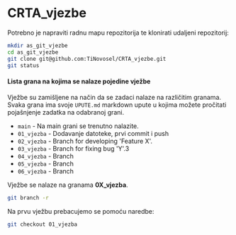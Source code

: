 # CRTA_vjezbe
Potrebno je napraviti radnu mapu repozitorija te klonirati udaljeni repozitorij:
```sh
mkdir as_git_vjezbe
cd as_git_vjezbe
git clone git@github.com:TiNovosel/CRTA_vjezbe.git
git status
```

#### Lista grana na kojima se nalaze pojedine vježbe

Vježbe su zamišljene na način da se zadaci nalaze na različitim granama. Svaka grana ima svoje `UPUTE.md` markdown upute u kojima možete pročitati pojašnjenje zadatka na odabranoj grani.  


- `main` - Na main grani se trenutno nalazite.
- `01_vjezba` - Dodavanje datoteke, prvi commit i push
- `02_vjezba` - Branch for developing 'Feature X'.
- `03_vjezba` - Branch for fixing bug 'Y'.3
- `04_vjezba` - Branch
- `05_vjezba` - Branch
- `06_vjezba` - Branch

Vježbe se nalaze na granama <strong>0X_vjezba</strong>.
```sh
git branch -r
```

Na prvu vježbu prebacujemo se pomoću naredbe: 

```sh
git checkout 01_vjezba
```

    